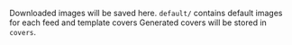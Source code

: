 Downloaded images will be saved here.
`default/` contains default images for each feed and template covers
Generated covers will be stored in `covers`.
